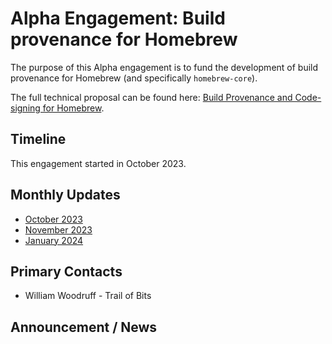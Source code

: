 # Alpha Engagement: Build provenance for Homebrew

The purpose of this Alpha engagement is to fund the development of build
provenance for Homebrew (and specifically `homebrew-core`).

The full technical proposal can be found here:
[Build Provenance and Code-signing for Homebrew].

[Build Provenance and Code-signing for Homebrew]: https://repos.openssf.org/proposals/build-provenance-and-code-signing-for-homebrew

## Timeline

This engagement started in October 2023.

## Monthly Updates

* [October 2023](./update-2023-10.md)
* [November 2023](./update-2023-11.md)
* [January 2024](./update-2024-01.md)

## Primary Contacts

* William Woodruff - Trail of Bits

## Announcement / News
